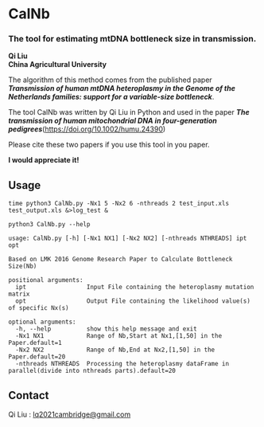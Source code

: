 CalNb
============

### The tool for estimating mtDNA bottleneck size in transmission. 
__Qi Liu  
China Agricultural University__

The algorithm of this method comes from the published paper 
***Transmission of human mtDNA heteroplasmy in the Genome of the Netherlands families: support for a variable-size bottleneck***. 

The tool CalNb was written by Qi Liu in Python and used in the paper 
***The transmission of human mitochondrial DNA in four-generation pedigrees***(https://doi.org/10.1002/humu.24390)

Please cite these two papers if you use this tool in you paper. 

**I would appreciate it!**

## Usage
```
time python3 CalNb.py -Nx1 5 -Nx2 6 -nthreads 2 test_input.xls test_output.xls &>log_test &

python3 CalNb.py --help

usage: CalNb.py [-h] [-Nx1 NX1] [-Nx2 NX2] [-nthreads NTHREADS] ipt opt

Based on LMK 2016 Genome Research Paper to Calculate Bottleneck Size(Nb)

positional arguments:
  ipt                 Input File containing the heteroplasmy mutation matrix
  opt                 Output File containing the likelihood value(s) of specific Nx(s)

optional arguments:
  -h, --help          show this help message and exit
  -Nx1 NX1            Range of Nb,Start at Nx1,[1,50] in the Paper.default=1
  -Nx2 NX2            Range of Nb,End at Nx2,[1,50] in the Paper.default=20
  -nthreads NTHREADS  Processing the heteroplasmy dataFrame in parallel(divide into nthreads parts).default=20
```

## Contact
Qi Liu : lq2021cambridge@gmail.com
